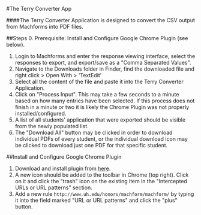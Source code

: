 #The Terry Converter App

####The Terry Converter Application is designed to convert the CSV output from Machforms into PDF files.

##Steps
0. Prerequisite: Install and Configure Google Chrome Plugin (see below).
1. Login to Machforms and enter the response viewing interface, select the responses to export, and export/save as a "Comma Separated Values".
2. Navigate to the Downloads folder in Finder, find the downloaded file and right click > Open With > 'TextEdit'
3. Select all the content of the file and paste it into the Terry Converter Application.
4. Click on "Process Input". This may take a few seconds to a minute based on how many entries have been selected. If this process does not finish in a minute or two it is likely the Chrome Plugin was not properly installed/configured.
5. A list of all students' application that were exported should be visible from the newly populated list.
6. The "Download All" button may be clicked in order to download individual PDFs of every student, or the individual download icon may be clicked to download just one PDF for that specific student.

##Install and Configure Google Chrome Plugin
1. Download and install plugin from [here](https://chrome.google.com/webstore/detail/allow-control-allow-origi/nlfbmbojpeacfghkpbjhddihlkkiljbi?utm_source=chrome-app-launcher-info-dialog).
2. A new icon should be added to the toolbar in Chrome (top right). Click on it and click the "trash" icon on the existing item in the "Intercepted URLs or URL patterns" section.
3. Add a new rule `http://www.uh.edu/honors/machform/machform/` by typing it into the field marked "URL or URL patterns" and click the "plus" button.
